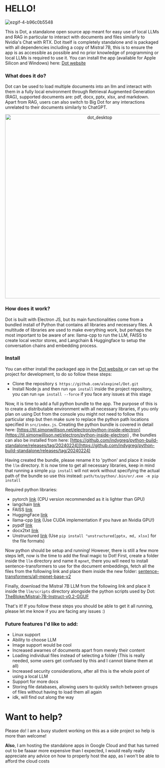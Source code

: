 # HELLO!

![ezgif-4-b96c0b5548](https://github.com/alexpinel/Dot/assets/93524949/e5983c61-d59c-45ac-86f6-9d62cffaf37b)

This is Dot, a standalone open source app meant for easy use of local LLMs and RAG in particular to interact with documents and files similarly to Nvidia's Chat with RTX. Dot itself is completely standalone and is packaged with all dependencies including a copy of Mistral 7B, this is to ensure the app is as accessible as possible and no prior knowledge of programming or local LLMs is required to use it. You can install the app (available for Apple Silicon and Windows) here: [Dot website ](https://dotapp.uk/)

### What does it do?

Dot can be used to load multiple documents into an llm and interact with them in a fully local environment through Retrieval Augmented Generation (RAG), supported documents are: pdf, docx, pptx, xlsx, and markdown. Apart from RAG, users can also switch to Big Dot for any interactions unrelated to their documents similarly to ChatGPT.

<div style="text-align: center;">
  <img src="https://github.com/alexpinel/Dot/assets/93524949/8c9ee23e-c9d2-413e-9c38-ab7a143b8060" alt="dot_desktop" width="600">
</div>

### How does it work?

Dot is built with Electron JS, but its main functionalities come from a bundled install of Python that contains all libraries and necessary files. A multitude of libraries are used to make everything work, but perhaps the most important to be aware of are: llama-cpp to run the LLM, FAISS to create local vector stores, and Langchain & Huggingface to setup the conversation chains and embedding process.

### Install

You can either install the packaged app in the [Dot website ](https://dotapp.uk/) or can set up the project for development, to do so follow these steps:

- Clone the repository `$ https://github.com/alexpinel/Dot.git`
- Install Node js and then run `npm install` inside the project repository, you can run `npm install --force` if you face any issues at this stage

Now, it is time to add a full python bundle to the app. The purpose of this is to create a distributable environment with all necessary libraries, if you only plan on using Dot from the console you might not need to follow this particular step but then make sure to replace the python path locations specified in `src/index.js`. Creating the python bundle is covered in detail here: [https://til.simonwillison.net/electron/python-inside-electron](https://til.simonwillison.net/electron/python-inside-electron) , the bundles can also be installed from here: [https://github.com/indygreg/python-build-standalone/releases/tag/20240224](https://github.com/indygreg/python-build-standalone/releases/tag/20240224)

Having created the bundle, please rename it to 'python' and place it inside the `llm` directory. It is now time to get all necessary libraries, keep in mind that running a simple `pip install` will not work without specifying the actual path of the bundle so use this instead: `path/to/python/.bin/or/.exe -m pip install` 

Required python libraries:
- pytorch [link](https://pytorch.org/get-started/locally/) (CPU version recommended as it is lighter than GPU)
- langchain [link](https://python.langchain.com/docs/get_started/quickstart)
- FAISS [link](https://python.langchain.com/docs/integrations/vectorstores/faiss)
- HuggingFace [link](https://python.langchain.com/docs/integrations/platforms/huggingface)
- llama-cpp [link](https://github.com/abetlen/llama-cpp-python) (Use CUDA implementation if you have an Nvidia GPU!)
- pypdf [link](https://python.langchain.com/docs/modules/data_connection/document_loaders/pdf)
- docx2txt [link](https://python.langchain.com/docs/integrations/document_loaders/microsoft_word)
- Unstructured [link](https://github.com/Unstructured-IO/unstructured) (Use `pip install "unstructured[pptx, md, xlsx]` for the file formats)

Now python should be setup and running! However, there is still a few more steps left, now is the time to add the final magic to Dot! First, create a folder inside the `llm` directory and name it `mpnet`, there you will need to install sentence-transformers to use for the document embeddings, fetch all the files from the following link and place them inside the new folder: [sentence-transformers/all-mpnet-base-v2](https://huggingface.co/sentence-transformers/all-mpnet-base-v2/tree/main)

Finally, download the Mistral 7B LLM from the following link and place it inside the `llm/scripts` directory alongside the python scripts used by Dot: [TheBloke/Mistral-7B-Instruct-v0.2-GGUF](https://huggingface.co/TheBloke/Mistral-7B-Instruct-v0.2-GGUF/blob/main/mistral-7b-instruct-v0.2.Q4_K_M.gguf)

That's it! If you follow these steps you should be able to get it all running, please let me know if you are facing any issues :)

### Future features I'd like to add:

- Linux support
- Ability to choose LLM
- Image support would be cool
- Increased awarnes of documents apart from merely their content
- Loading individual files instead of selecting a folder  (This is really needed, some users get confused by this and I cannot blame them at all)
- Increased security considerations, after all this is the whole point of using a local LLM
- Support for more docs
- Storing file databases, allowing users to quickly switch between groups of files without having to load them all again
- idk, will find out along the way

# Want to help?

Please do! I am a busy student working on this as a side project so help is more than welcome!

**Also**, I am hosting the standalone apps in Google Cloud and that has turned out to be faaaar more expensive than I expected, I would really really appreciate any advice on how to properly host the app, as I won't be able to afford the cloud costs

